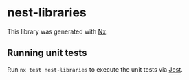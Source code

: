 # nest-libraries

This library was generated with [Nx](https://nx.dev).

## Running unit tests

Run `nx test nest-libraries` to execute the unit tests via [Jest](https://jestjs.io).
